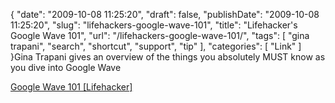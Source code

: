 {
    "date": "2009-10-08 11:25:20",
    "draft": false,
    "publishDate": "2009-10-08 11:25:20",
    "slug": "lifehackers-google-wave-101",
    "title": "Lifehacker's Google Wave 101",
    "url": "\/lifehackers-google-wave-101\/",
    "tags": [
        "gina trapani",
        "search",
        "shortcut",
        "support",
        "tip"
    ],
    "categories": [
        "Link"
    ]
}Gina Trapani gives an overview of the things you absolutely MUST know as
you dive into Google Wave

[Google Wave 101
\[Lifehacker\]](http://lifehacker.com/5376138/google-wave-101)